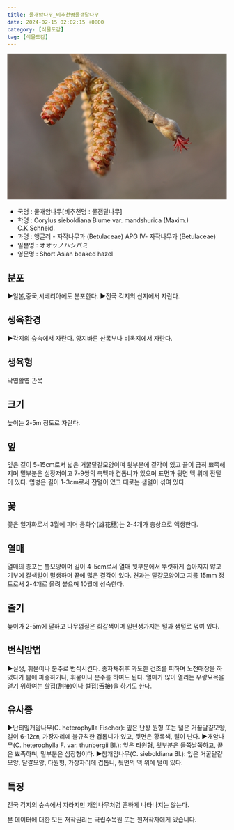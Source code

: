 ```yaml
---
title: 물개암나무_비추천명물갬달나무
date: 2024-02-15 02:02:15 +0800
category: [식물도감]
tag: [식물도감]
---
```




![물개암나무[비추천명 : 물갬달나무]](/assets/img/fileUpload/plants/basic/Betulaceae/Corylus/970/970_1_th2.JPG)
- 국명 : 물개암나무[비추천명 : 물갬달나무]
- 학명 : Corylus sieboldiana Blume var. mandshurica (Maxim.) C.K.Schneid.
- 과명 : 앵글러 - 자작나무과 (Betulaceae) APG Ⅳ- 자작나무과 (Betulaceae)
- 일본명 : オオッノハシパミ
- 영문명 : Short Asian beaked hazel


## 분포
▶일본,중국,시베리아에도 분포한다.
▶전국 각지의 산지에서 자란다.
## 생육환경
▶각지의 숲속에서 자란다. 양지바른 산록부나 비옥지에서 자란다.
## 생육형
낙엽활엽 관목
## 크기
높이는 2-5m 정도로 자란다.
## 잎
잎은 길이 5-15cm로서 넓은 거꿀달걀모양이며 윗부분에 결각이 있고 끝이 급히 뾰족해지며 밑부분은 심장저이고 7-9쌍의 측맥과 겹톱니가 있으며 표면과 뒷면 맥 위에 잔털이 있다. 엽병은 길이 1-3cm로서 잔털이 있고 때로는 샘털이 섞여 있다.
## 꽃
꽃은 일가화로서 3월에 피며 웅화수(雄花穗)는 2-4개가 총상으로 액생한다.
## 열매
열매의 총포는 뿔모양이며 길이 4-5cm로서 열매 윗부분에서 뚜렷하게 좁아지지 않고 기부에 갈색털이 밀생하며 끝에 많은 결각이 있다. 견과는 달걀모양이고 지름 15mm 정도로서 2-4개로 몰려 붙으며 10월에 성숙한다.
## 줄기
높이가 2-5m에 달하고 나무껍질은 회갈색이며 일년생가지는 털과 샘털로 덮여 있다.
## 번식방법
▶실생, 휘묻이나 분주로 번식시킨다. 종자채취후 과도한 건조를 피하며 노천매장을 하였다가 봄에 파종하거나, 휘묻이나 분주를 하여도 된다. 열매가 많이 열리는 우량묘목을 얻기 위하여는 할접(割接)이나 설접(舌接)을 하기도 한다.
## 유사종
▶난티잎개암나무(C. heterophylla Fischer): 잎은 난상 원형 또는 넓은 거꿀달걀모양, 길이 6-12㎝, 가장자리에 불규칙한 겹톱니가 있고, 뒷면은 황록색, 털이 난다.
▶개암나무(C. heterophylla F. var. thunbergii Bl.): 잎은 타원형, 윗부분은 들쭉날쭉하고, 끝은 뾰족하며, 밑부분은 심장형이다.
▶참개암나무(C. sieboldiana Bl.): 잎은 거꿀달걀모양, 달걀모양, 타원형, 가장자리에 겹톱니, 뒷면의 맥 위에 털이 있다.
## 특징
전국 각지의 숲속에서 자라지만 개암나무처럼 흔하게 나타나지는 않는다.






본 데이터에 대한 모든 저작권리는 국립수목원 또는 원저작자에게 있습니다.
